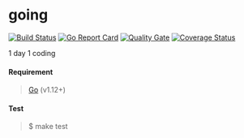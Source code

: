 # going  

[![Build Status](https://travis-ci.org/zrma/going.svg?branch=master)](https://travis-ci.org/zrma/going)
[![Go Report Card](https://goreportcard.com/badge/github.com/zrma/going)](https://goreportcard.com/report/github.com/zrma/going)
[![Quality Gate](https://sonar.team504.com/api/badges/gate?key=going)](https://sonar.team504.com/dashboard?id=going)
[![Coverage Status](https://coveralls.io/repos/github/zrma/going/badge.svg?branch=master)](https://coveralls.io/github/zrma/going?branch=master)

1 day 1 coding


#### Requirement
> [Go](https://golang.org) (v1.12+)


#### Test
> $ make test
